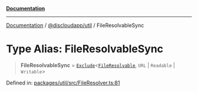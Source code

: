 [**Documentation**](../../../README.md)

***

[Documentation](../../../packages.md) / [@discloudapp/util](../README.md) / FileResolvableSync

# Type Alias: FileResolvableSync

> **FileResolvableSync** = [`Exclude`](https://www.typescriptlang.org/docs/handbook/utility-types.html#excludeuniontype-excludedmembers)\<[`FileResolvable`](FileResolvable.md), `URL` \| `Readable` \| `Writable`\>

Defined in: [packages/util/src/FileResolver.ts:81](https://github.com/discloud/discloud.app/blob/5b4e3fe9c701f0b4f5ffa4246f463403d1e47fa1/packages/util/src/FileResolver.ts#L81)
